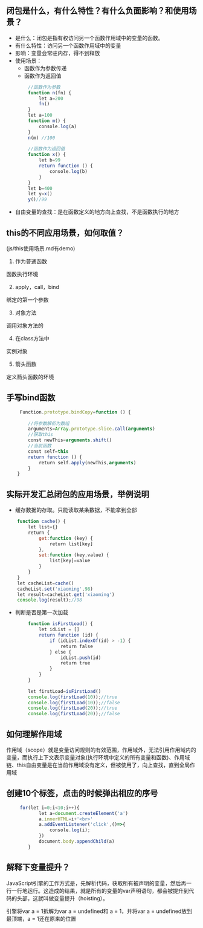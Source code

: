 ## 闭包是什么，有什么特性？有什么负面影响？和使用场景？
- 是什么：闭包是指有权访问另一个函数作用域中的变量的函数。
- 有什么特性：访问另一个函数作用域中的变量
- 影响：变量会常驻内存，得不到释放
- 使用场景：
	- 函数作为参数传递
	- 函数作为返回值
```js
		//函数作为参数
		function n(fn) {
		    let a=200
		    fn()
		}
		let a=100
		function m() {
		    console.log(a)
		}
		n(m) //100
		 
		//函数作为返回值
		function x() {
		    let b=99
		    return function () {
		        console.log(b)
		    }
		}
		let b=400
		let y=x()
		y()//99
```		
- 自由变量的查找：是在函数定义的地方向上查找，不是函数执行的地方
	
## this的不同应用场景，如何取值？

(js/this使用场景.md有demo)

1. 作为普通函数

函数执行环境

2. apply，call，bind

绑定的第一个参数

3. 对象方法

调用对象方法的

4. 在class方法中

实例对象

5. 箭头函数

定义箭头函数的环境
		
	
## 手写bind函数 
```js
	 Function.prototype.bindCopy=function () {
	     
	    //将参数解析为数组
	    arguments=Array.prototype.slice.call(arguments)
	    //获取this
	    const newThis=arguments.shift()
	    //当前函数
	    const self=this
	    return function () {
	        return self.apply(newThis,arguments)
	    }
	}
```

## 实际开发汇总闭包的应用场景，举例说明

- 缓存数据的存取。只能读取某条数据，不能拿到全部
```js
	function cache() {
	    let list={}
	    return {
	        get:function (key) {
	            return list[key]
	        },
	        set:function (key,value) {
	            list[key]=value
	        }
	    }
	}
	let cacheList=cache()
	cacheList.set('xiaoming',98)
	let result=cacheList.get('xiaoming')
	console.log(result);//98
```

- 判断是否是第一次加载
```js
		function isFirstLoad() {
		    let idList = []
		    return function (id) {
		        if (idList.indexOf(id) > -1) {
		            return false
		        } else {
		            idList.push(id)
		            return true
		        }
		    }
		}
		 
		let firstLoad=isFirstLoad()
		console.log(firstLoad(10));//true
		console.log(firstLoad(10));//false
		console.log(firstLoad(20));//true
		console.log(firstLoad(20));//false
```

## 如何理解作用域

作用域（scope）就是变量访问规则的有效范围，作用域外，无法引用作用域内的变量，而执行上下文表示变量对象(执行环境中定义的所有变量和函数)、作用域链、this自由变量是在当前作用域没有定义，但被使用了，向上查找，直到全局作用域
	
## 创建10个<a>标签，点击的时候弹出相应的序号
```js
	 for(let i=0;i<10;i++){
	        let a=document.createElement('a')
	        a.innerHTML=i+'<br>'
	        a.addEventListener('click',()=>{
	            console.log(i);
	        })
	        document.body.appendChild(a)
	    }
```

##  解释下变量提升？
JavaScript引擎的工作方式是，先解析代码，获取所有被声明的变量，然后再一行一行地运行。这造成的结果，就是所有的变量的var声明语句，都会被提升到代码的头部，这就叫做变量提升（hoisting）。

引擎将var a = 1拆解为var a = undefined和 a = 1，并将var a = undefined放到最顶端，a = 1还在原来的位置